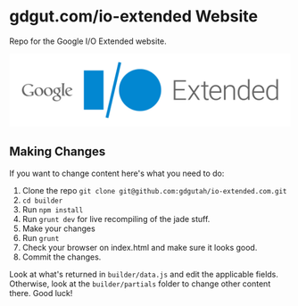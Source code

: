 # gdgut.com/io-extended Website

Repo for the Google I/O Extended  website.

![Google I/O Extended Utah logo](resources/generic-io-logo-wide.png)

## Making Changes

If you want to change content here's what you need to do:

 1. Clone the repo `git clone git@github.com:gdgutah/io-extended.com.git`
 1. `cd builder`
 1. Run `npm install`
 1. Run `grunt dev` for live recompiling of the jade stuff.
 1. Make your changes
 1. Run `grunt`
 1. Check your browser on index.html and make sure it looks good.
 1. Commit the changes.

Look at what's returned in `builder/data.js` and edit the applicable fields. Otherwise,
look at the `builder/partials` folder to change other content there. Good luck!
